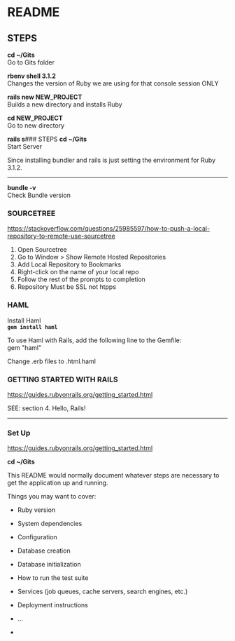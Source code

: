 # README

## STEPS
**cd ~/Gits**<br>
Go to Gits folder

**rbenv shell 3.1.2**<br>
Changes the version of Ruby we are using for that console session ONLY

**rails new NEW_PROJECT**<br>
Builds a new directory and installs Ruby

**cd NEW_PROJECT**<br>
Go to new directory

**rails s**### STEPS
**cd ~/Gits**<br>
Start Server

Since installing bundler and rails is just setting the environment for Ruby 3.1.2.

---

**bundle -v**<br>
Check Bundle version

### SOURCETREE
https://stackoverflow.com/questions/25985597/how-to-push-a-local-repository-to-remote-use-sourcetree<br>
1. Open Sourcetree<br>
2. Go to Window > Show Remote Hosted Repositories<br>
3. Add Local Repository to Bookmarks<br>
4. Right-click on the name of your local repo<br>
5. Follow the rest of the prompts to completion<br>
6. Repository Must be SSL not htpps



### HAML
Install Haml<br>
**`gem install haml`**<br>

To use Haml with Rails, add the following line to the Gemfile:<br>
gem "haml"

Change .erb files to .html.haml


### GETTING STARTED WITH RAILS
https://guides.rubyonrails.org/getting_started.html<br>

SEE: section 4. Hello, Rails!



---





### Set Up
https://guides.rubyonrails.org/getting_started.html

**cd ~/Gits**<br>

This README would normally document whatever steps are necessary to get the
application up and running.

Things you may want to cover:

* Ruby version

* System dependencies

* Configuration

* Database creation

* Database initialization

* How to run the test suite

* Services (job queues, cache servers, search engines, etc.)

* Deployment instructions

* ...
*
